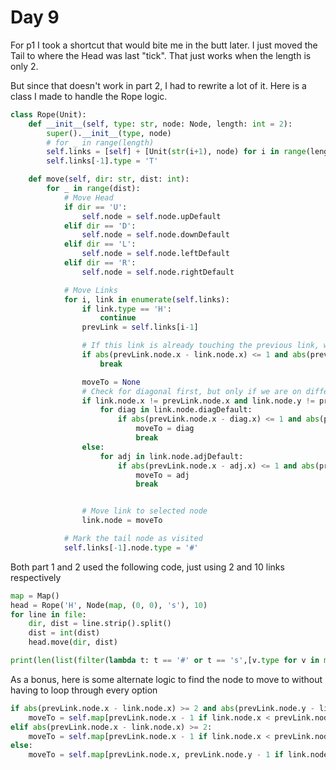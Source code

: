 # Day 9

For p1 I took a shortcut that would bite me in the butt later. I just moved the Tail to where the Head was last "tick". That just works when the length is only 2.

But since that doesn't work in part 2, I had to rewrite a lot of it. Here is a class I made to handle the Rope logic.
```python
class Rope(Unit):
    def __init__(self, type: str, node: Node, length: int = 2):
        super().__init__(type, node)
        # for _ in range(length)
        self.links = [self] + [Unit(str(i+1), node) for i in range(length-1)]
        self.links[-1].type = 'T'

    def move(self, dir: str, dist: int):
        for _ in range(dist):
            # Move Head
            if dir == 'U':
                self.node = self.node.upDefault
            elif dir == 'D':
                self.node = self.node.downDefault
            elif dir == 'L':
                self.node = self.node.leftDefault
            elif dir == 'R':
                self.node = self.node.rightDefault

            # Move Links
            for i, link in enumerate(self.links):
                if link.type == 'H':
                    continue
                prevLink = self.links[i-1]

                # If this link is already touching the previous link, we don't need to move any more
                if abs(prevLink.node.x - link.node.x) <= 1 and abs(prevLink.node.y - link.node.y) <= 1:
                    break

                moveTo = None
                # Check for diagonal first, but only if we are on different x and y
                if link.node.x != prevLink.node.x and link.node.y != prevLink.node.y:
                    for diag in link.node.diagDefault:
                        if abs(prevLink.node.x - diag.x) <= 1 and abs(prevLink.node.y - diag.y) <= 1:
                            moveTo = diag
                            break
                else:
                    for adj in link.node.adjDefault:
                        if abs(prevLink.node.x - adj.x) <= 1 and abs(prevLink.node.y - adj.y) <= 1:
                            moveTo = adj
                            break


                # Move link to selected node
                link.node = moveTo

            # Mark the tail node as visited
            self.links[-1].node.type = '#'
```
Both part 1 and 2 used the following code, just using 2 and 10 links respectively
```python
map = Map()
head = Rope('H', Node(map, (0, 0), 's'), 10)
for line in file:
    dir, dist = line.strip().split()
    dist = int(dist)
    head.move(dir, dist)

print(len(list(filter(lambda t: t == '#' or t == 's',[v.type for v in map.values()]))))
```



As a bonus, here is some alternate logic to find the node to move to without having to loop through every option
```python
if abs(prevLink.node.x - link.node.x) >= 2 and abs(prevLink.node.y - link.node.y) >= 2:
    moveTo = self.map[prevLink.node.x - 1 if link.node.x < prevLink.node.x else prevLink.node.x + 1, prevLink.node.y - 1 if link.node.y < prevLink.node.y else prevLink.node.y + 1]
elif abs(prevLink.node.x - link.node.x) >= 2:
    moveTo = self.map[prevLink.node.x - 1 if link.node.x < prevLink.node.x else prevLink.node.x + 1, prevLink.node.y]
else:
    moveTo = self.map[prevLink.node.x, prevLink.node.y - 1 if link.node.y < prevLink.node.y else prevLink.node.y + 1]
```
